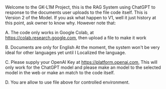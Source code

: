 Welcome to the GK-L1M Project, this is the RAG System using ChatGPT to response to the documents user uploads to the file code itself.
This is Version 2 of the Model. If you ask what happen to V1, well it just history at this point, ask owner to know why.
However note that:

A. The code only works in Google Colab, at https://colab.research.google.com, then upload a file to make it work

B. Documents are only for English At the moment, the system won't be very ideal for other languages yet until I Localized the language.

C. Please supply your OpenAI Key at https://platform.openai.com, This will only work for the ChatGPT model and please make an model to the selected model in the web or make an match to the code itself.

D. You are allow to use file above for controlled environment.

